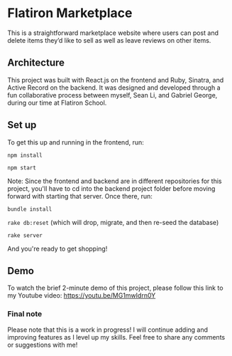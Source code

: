 # Flatiron Marketplace
This is a straightforward marketplace website where users can post and delete items they’d like to sell as well as leave reviews on other items. 


## Architecture
This project was built with React.js on the frontend and Ruby, Sinatra, and Active Record on the backend. It was designed and developed through a fun collaborative process between myself, Sean Li, and Gabriel George, during our time at Flatiron School.


## Set up
To get this up and running in the frontend, run: 

`npm install`

`npm start`


Note: Since the frontend and backend are in different repositories for this project, you'll have to cd into the backend project folder before moving forward with starting that server. Once there, run:

`bundle install`

`rake db:reset` (which will drop, migrate, and then re-seed the database)

`rake server`

And you're ready to get shopping!


## Demo
To watch the brief 2-minute demo of this project, please follow this link to my Youtube video:
https://youtu.be/MG1mwIdrn0Y


### Final note
Please note that this is a work in progress! I will continue adding and improving features as I level up my skills. Feel free to share any comments or suggestions with me!